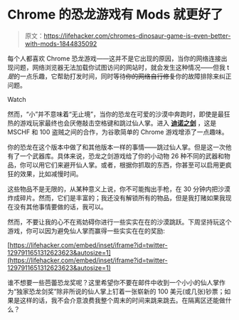 # Chrome 的恐龙游戏有 Mods 就更好了

> 原文：<https://lifehacker.com/chromes-dinosaur-game-is-even-better-with-mods-1844835092>

每个人都喜欢 Chrome 恐龙游戏——这并不是它出现的原因，当你的网络连接出现问题，网络浏览器无法加载你试图访问的网站时，就会发生这种情况——但我 t *是*的一点乐趣，它帮助打发时间，同时等待~~你的网络自行修复~~你的故障排除来纠正问题。

Watch

然而，“小”并不意味着“无止境”，当你的恐龙在可爱的沙漠中奔跑时，即使是最狂热的游戏玩家最终也会厌倦敲击空格键和跳过仙人掌。进入 [**迪诺之剑**](https://dinoswords.gg) ，这是 MSCHF 和 100 盗贼之间的合作，为谷歌简单的 Chrome 游戏增添了一点趣味。

你的恐龙在这个版本中做了和其他版本一样的事情——跳过仙人掌。但是这一次他有了一个武器库。具体来说，恐龙之剑游戏给了你的小动物 26 种不同的武器和物品，你可以用它们来避开仙人掌。或者，根据你抓取的东西，你甚至可以启用更疯狂的效果，比如减慢时间。

这些物品不是无限的，从某种意义上说，你不可能掏出手枪，在 30 分钟内把沙漠炸成碎片。然而，它们是丰富的；我还没有解锁所有的物品，但是我打赌如果我现在没有其他事情要做的话，我可以。

然而，不要让我的心不在焉妨碍你进行一些实实在在的沙漠跳跃。下周坚持玩这个游戏，你可以因为避免仙人掌而赢得一些实实在在的奖励:

 [https://lifehacker.com/embed/inset/iframe?id=twitter-1297911651312623623&autosize=1](https://lifehacker.com/embed/inset/iframe?id=twitter-1297911651312623623&autosize=1) 

谁不想要一些芭蕾恐龙奖呢？这里希望你不要在邮件中收到一个小小的仙人掌作为“独家恐龙剑奖”除非所说的仙人掌上钉着一张崭新的 100 美元(或几张)钞票；如果是这样的话，我不会介意浪费我整个周末的时间来跳来跳去。在隔离区还能做什么？